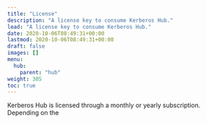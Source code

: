 ```yaml
---
title: "License"
description: "A license key to consume Kerberos Hub."
lead: "A license key to consume Kerberos Hub."
date: 2020-10-06T08:49:31+00:00
lastmod: 2020-10-06T08:49:31+00:00
draft: false
images: []
menu:
  hub:
    parent: "hub"
weight: 305
toc: true
---
```


Kerberos Hub is licensed through a monthly or yearly subscription. Depending on the 

